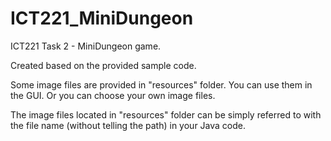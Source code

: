 # ICT221_MiniDungeon

ICT221 Task 2 - MiniDungeon game.

Created based on the provided sample code.

Some image files are provided in "resources" folder. You can use them in the GUI. Or you can choose your own image files.

The image files located in "resources" folder can be simply referred to with the file name (without telling the path) in your Java code.
